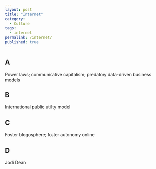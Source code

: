 ```yaml
---
layout: post
title: "Internet"
category:
  - Culture
tags:
  - internet
permalink: /internet/
published: true
---
```


## A

Power laws; communicative capitalism; predatory data-driven business models

## B

International public utility model

## C

Foster blogosphere; foster autonomy online

## D

Jodi Dean
